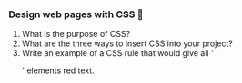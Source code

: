 ### Design web pages with CSS 🎨
1. What is the purpose of CSS?
2. What are the three ways to insert CSS into your project?
3. Write an example of a CSS rule that would give all '<p>' elements red text.